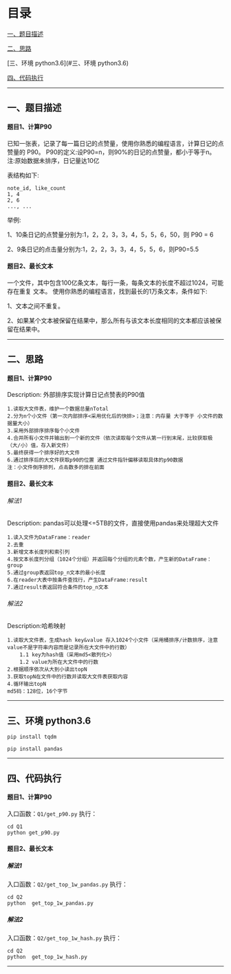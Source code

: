 
# 目录

[一、题目描述](#一、题目描述)

[二、思路](#二、思路)

[三、环境 python3.6](#三、环境 python3.6)

[四、代码执行](#四、代码执行)


-----------------------

## 一、题目描述
#### 题目1、计算P90

已知一张表，记录了每一篇日记的点赞量，使用你熟悉的编程语言，计算日记的点赞量的 P90。
P90的定义:设P90=n，则90%的日记的点赞量，都小于等于n。 注:原始数据未排序，日记量达10亿

表结构如下:

    note_id, like_count
    1, 4
    2, 6
    ..., ...
举例:

1、10条日记的点赞量分别为:1，2，2，3，3，4，5，5，6，50，则 P90 = 6

2、9条日记的点击量分别为:1，2，2，3，3，4，5，5，6，则P90=5.5

#### 题目2、最⻓文本
一个文件，其中包含100亿条文本，每行一条，每条文本的⻓度不超过1024，可能存在重复 文本。
使用你熟悉的编程语言，找到最⻓的1万条文本，条件如下:

1、文本之间不重复。

2、如果某个文本被保留在结果中，那么所有与该文本⻓度相同的文本都应该被保留在结果中。

-----------------------
## 二、思路
#### 题目1、计算P90
Description: 外部排序实现计算日记点赞表的P90值

    1.读取大文件表，维护一个数据总量nTotal
    2.分为n个小文件（第一次内部排序<采用优化后的快排>；注意：内存量 大于等于 小文件的数据量大小）
    3.采用外部排序排序每个小文件
    4.合并所有小文件并输出到一个新的文件（依次读取每个文件从第一行到末尾，比较获取极（大/小）值，存入新文件）
    5.最终获得一个排序好的大文件
    6.通过排序后的大文件获取p90的位置 通过文件指针偏移读取具体的p90数据
    注：小文件倒序排列，点击数多的排在前面
    
#### 题目2、最⻓文本
###### 解法1
Description: pandas可以处理<=5TB的文件，直接使用pandas来处理超大文件

    1.读入文件为DataFrame：reader
    2.去重
    3.新增文本长度列和索引列
    4.按文本长度列分组（1024个分组）并返回每个分组的元素个数，产生新的DataFrame：group
    5.通过group表返回top_n文本的最小长度
    6.在reader大表中按条件查找行，产生DataFrame:result
    7.通过result表返回符合条件的top_n文本
    
###### 解法2
Description:哈希映射

    1.读取大文件表，生成hash key&value 存入1024个小文件（采用桶排序/计数排序，注意value不是字符串内容而是记录所在大文件中的行数）
        1.1 key为hash值（采用md5<散列化>）
        1.2 value为所在大文件中的行数
    2.根据顺序依次从大到小读出topN
    3.获取topN在文件中的行数并读取大文件表获取内容
    4.循环输出topN
    md5码：128位，16个字节
    
-----------------------


## 三、环境 python3.6

    pip install tqdm

    pip install pandas
    
-----------------------

## 四、代码执行
#### 题目1、计算P90
入口函数：`Q1/get_p90.py`
执行：

    cd Q1
    python get_p90.py


#### 题目2、最⻓文本
##### 解法1
入口函数：`Q2/get_top_1w_pandas.py`
执行：

    cd Q2
    python  get_top_1w_pandas.py


##### 解法2
入口函数：`Q2/get_top_1w_hash.py`
执行：

    cd Q2
    python  get_top_1w_hash.py
    
        
-----------------------------------------------------------------------------------------
